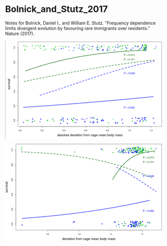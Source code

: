 # Bolnick_and_Stutz_2017

Notes for Bolnick, Daniel I., and William E. Stutz. "Frequency dependence limits divergent evolution by favouring rare immigrants over residents." Nature (2017).

![Figure 2, taking the absolute of the relative body size](fig2.png)

![Figure 2, taking the relative body size](fig2_non_absolute.png)

